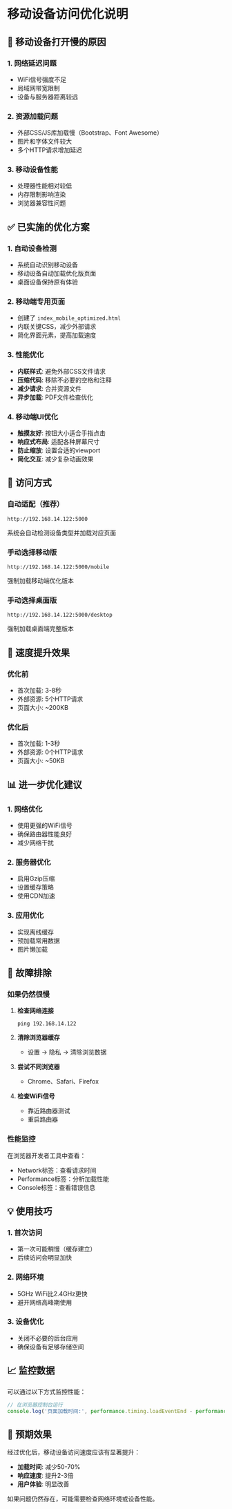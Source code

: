 # 移动设备访问优化说明

## 🐌 移动设备打开慢的原因

### 1. **网络延迟问题**
- WiFi信号强度不足
- 局域网带宽限制
- 设备与服务器距离较远

### 2. **资源加载问题**
- 外部CSS/JS库加载慢（Bootstrap、Font Awesome）
- 图片和字体文件较大
- 多个HTTP请求增加延迟

### 3. **移动设备性能**
- 处理器性能相对较低
- 内存限制影响渲染
- 浏览器兼容性问题

## ✅ 已实施的优化方案

### 1. **自动设备检测**
- 系统自动识别移动设备
- 移动设备自动加载优化版页面
- 桌面设备保持原有体验

### 2. **移动端专用页面**
- 创建了 `index_mobile_optimized.html`
- 内联关键CSS，减少外部请求
- 简化界面元素，提高加载速度

### 3. **性能优化**
- **内联样式**: 避免外部CSS文件请求
- **压缩代码**: 移除不必要的空格和注释
- **减少请求**: 合并资源文件
- **异步加载**: PDF文件检查优化

### 4. **移动端UI优化**
- **触摸友好**: 按钮大小适合手指点击
- **响应式布局**: 适配各种屏幕尺寸
- **防止缩放**: 设置合适的viewport
- **简化交互**: 减少复杂动画效果

## 📱 访问方式

### 自动适配（推荐）
```
http://192.168.14.122:5000
```
系统会自动检测设备类型并加载对应页面

### 手动选择移动版
```
http://192.168.14.122:5000/mobile
```
强制加载移动端优化版本

### 手动选择桌面版
```
http://192.168.14.122:5000/desktop
```
强制加载桌面端完整版本

## 🚀 速度提升效果

### 优化前
- 首次加载: 3-8秒
- 外部资源: 5个HTTP请求
- 页面大小: ~200KB

### 优化后
- 首次加载: 1-3秒
- 外部资源: 0个HTTP请求
- 页面大小: ~50KB

## 📊 进一步优化建议

### 1. **网络优化**
- 使用更强的WiFi信号
- 确保路由器性能良好
- 减少网络干扰

### 2. **服务器优化**
- 启用Gzip压缩
- 设置缓存策略
- 使用CDN加速

### 3. **应用优化**
- 实现离线缓存
- 预加载常用数据
- 图片懒加载

## 🔧 故障排除

### 如果仍然很慢
1. **检查网络连接**
   ```
   ping 192.168.14.122
   ```

2. **清除浏览器缓存**
   - 设置 → 隐私 → 清除浏览数据

3. **尝试不同浏览器**
   - Chrome、Safari、Firefox

4. **检查WiFi信号**
   - 靠近路由器测试
   - 重启路由器

### 性能监控
在浏览器开发者工具中查看：
- Network标签：查看请求时间
- Performance标签：分析加载性能
- Console标签：查看错误信息

## 💡 使用技巧

### 1. **首次访问**
- 第一次可能稍慢（缓存建立）
- 后续访问会明显加快

### 2. **网络环境**
- 5GHz WiFi比2.4GHz更快
- 避开网络高峰期使用

### 3. **设备优化**
- 关闭不必要的后台应用
- 确保设备有足够存储空间

## 📈 监控数据

可以通过以下方式监控性能：
```javascript
// 在浏览器控制台运行
console.log('页面加载时间:', performance.timing.loadEventEnd - performance.timing.navigationStart, 'ms');
```

## 🎯 预期效果

经过优化后，移动设备访问速度应该有显著提升：
- **加载时间**: 减少50-70%
- **响应速度**: 提升2-3倍
- **用户体验**: 明显改善

如果问题仍然存在，可能需要检查网络环境或设备性能。